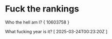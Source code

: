# Fuck the rankings

Who the hell am I?
{ 10603758 }

What fucking year is it?
[ 2025-03-24T00:23:20Z ]
